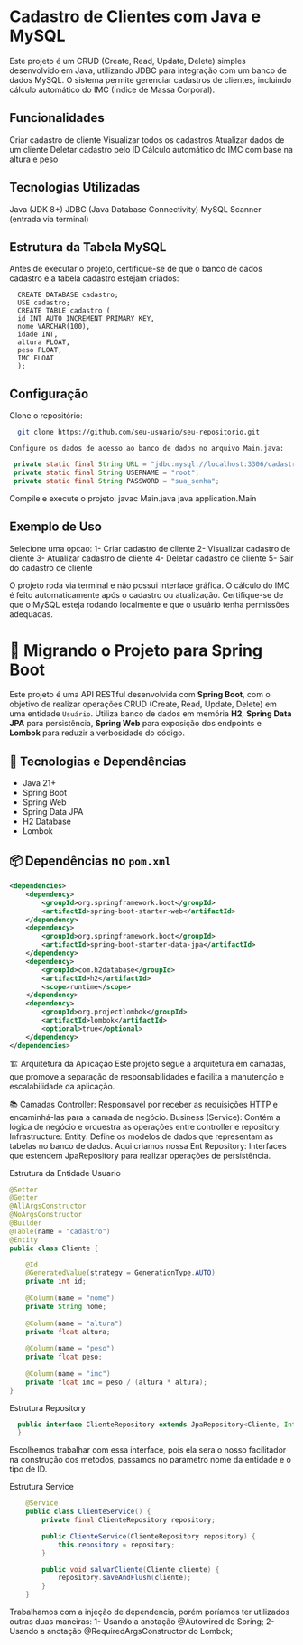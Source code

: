 # Cadastro de Clientes com Java e MySQL
 Este projeto é um CRUD (Create, Read, Update, Delete) simples desenvolvido em Java, utilizando JDBC para integração com um banco de dados MySQL. O sistema permite gerenciar cadastros de clientes, incluindo cálculo automático do IMC (Índice de Massa Corporal).

## Funcionalidades
  Criar cadastro de cliente
  Visualizar todos os cadastros
  Atualizar dados de um cliente
  Deletar cadastro pelo ID
  Cálculo automático do IMC com base na altura e peso

## Tecnologias Utilizadas
  Java (JDK 8+)
  JDBC (Java Database Connectivity)
  MySQL
  Scanner (entrada via terminal)

## Estrutura da Tabela MySQL
  Antes de executar o projeto, certifique-se de que o banco de dados cadastro e a tabela cadastro estejam criados:
```MySQL
  CREATE DATABASE cadastro;
  USE cadastro;
  CREATE TABLE cadastro (
  id INT AUTO_INCREMENT PRIMARY KEY,
  nome VARCHAR(100),
  idade INT,
  altura FLOAT,
  peso FLOAT,
  IMC FLOAT
  );
```

## Configuração
  Clone o repositório:
  ```bash
    git clone https://github.com/seu-usuario/seu-repositorio.git
 ```

    Configure os dados de acesso ao banco de dados no arquivo Main.java:
 ```java
  private static final String URL = "jdbc:mysql://localhost:3306/cadastro";
  private static final String USERNAME = "root";
  private static final String PASSWORD = "sua_senha";
  ```

  Compile e execute o projeto:
    javac Main.java
    java application.Main

## Exemplo de Uso
  Selecione uma opcao:
    1- Criar cadastro de cliente
    2- Visualizar cadastro de cliente
    3- Atualizar cadastro de cliente
    4- Deletar cadastro de cliente
    5- Sair do cadastro de cliente

O projeto roda via terminal e não possui interface gráfica.
O cálculo do IMC é feito automaticamente após o cadastro ou atualização.
Certifique-se de que o MySQL esteja rodando localmente e que o usuário tenha permissões adequadas.


# 🧩 Migrando o Projeto para Spring Boot

Este projeto é uma API RESTful desenvolvida com **Spring Boot**, com o objetivo de realizar operações CRUD (Create, Read, Update, Delete) em uma entidade `Usuário`. Utiliza banco de dados em memória **H2**, **Spring Data JPA** para persistência, **Spring Web** para exposição dos endpoints e **Lombok** para reduzir a verbosidade do código.

## 🚀 Tecnologias e Dependências

- Java 21+
- Spring Boot
- Spring Web
- Spring Data JPA
- H2 Database
- Lombok

## 📦 Dependências no `pom.xml`

```xml
<dependencies>
    <dependency>
        <groupId>org.springframework.boot</groupId>
        <artifactId>spring-boot-starter-web</artifactId>
    </dependency>
    <dependency>
        <groupId>org.springframework.boot</groupId>
        <artifactId>spring-boot-starter-data-jpa</artifactId>
    </dependency>
    <dependency>
        <groupId>com.h2database</groupId>
        <artifactId>h2</artifactId>
        <scope>runtime</scope>
    </dependency>
    <dependency>
        <groupId>org.projectlombok</groupId>
        <artifactId>lombok</artifactId>
        <optional>true</optional>
    </dependency>
</dependencies>
```

🏗️ Arquitetura da Aplicação
Este projeto segue a arquitetura em camadas, que promove a separação de responsabilidades e facilita a manutenção e escalabilidade da aplicação.

📚 Camadas
Controller: Responsável por receber as requisições HTTP e encaminhá-las para a camada de negócio.
Business (Service): Contém a lógica de negócio e orquestra as operações entre controller e repository.
Infrastructure:
    Entity: Define os modelos de dados que representam as tabelas no banco de dados. Aqui criamos nossa Ent
    Repository: Interfaces que estendem JpaRepository para realizar operações de persistência.

Estrutura da Entidade Usuario
```java
@Setter
@Getter
@AllArgsConstructor
@NoArgsConstructor
@Builder
@Table(name = "cadastro")
@Entity
public class Cliente {

	@Id
	@GeneratedValue(strategy = GenerationType.AUTO)
	private int id;
	
	@Column(name = "nome")
	private String nome; 
	
	@Column(name = "altura")
	private float altura;
	
	@Column(name = "peso")
	private float peso;
	
	@Column(name = "imc")
	private float imc = peso / (altura * altura);
}
``` 

Estrutura Repository
```java
  public interface ClienteRepository extends JpaRepository<Cliente, Integer>{
  }
```
Escolhemos trabalhar com essa interface, pois ela sera o nosso facilitador na construção dos metodos, passamos no parametro nome da entidade e o tipo de ID.

Estrutura Service
```java
	@Service
	public class ClienteService() {
		private final ClienteRepository repository;

		public ClienteService(ClienteRepository repository) {
			this.repository = repository;
		}

		public void salvarCliente(Cliente cliente) {
			repository.saveAndFlush(cliente);
		}
	}
```
Trabalhamos com a injeção de dependencia, porém poríamos ter utilizados outras duas maneiras:
1- Usando a anotação @Autowired do Spring;
2- Usando a anotação @RequiredArgsConstructor do Lombok;
